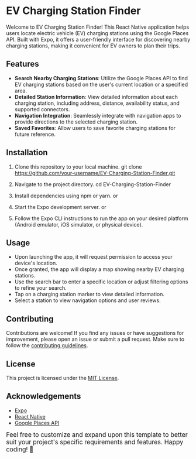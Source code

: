 # EV Charging Station Finder

Welcome to EV Charging Station Finder! This React Native application helps users locate electric vehicle (EV) charging stations using the Google Places API. Built with Expo, it offers a user-friendly interface for discovering nearby charging stations, making it convenient for EV owners to plan their trips.

## Features

- **Search Nearby Charging Stations**: Utilize the Google Places API to find EV charging stations based on the user's current location or a specified area.
- **Detailed Station Information**: View detailed information about each charging station, including address, distance, availability status, and supported connectors.
- **Navigation Integration**: Seamlessly integrate with navigation apps to provide directions to the selected charging station.
- **Saved Favorites**: Allow users to save favorite charging stations for future reference.

## Installation

1. Clone this repository to your local machine.
   git clone https://github.com/your-username/EV-Charging-Station-Finder.git

2. Navigate to the project directory.
   cd EV-Charging-Station-Finder

3. Install dependencies using npm or yarn.
or

4. Start the Expo development server.
or

5. Follow the Expo CLI instructions to run the app on your desired platform (Android emulator, iOS simulator, or physical device).

## Usage

- Upon launching the app, it will request permission to access your device's location.
- Once granted, the app will display a map showing nearby EV charging stations.
- Use the search bar to enter a specific location or adjust filtering options to refine your search.
- Tap on a charging station marker to view detailed information.
- Select a station to view navigation options and user reviews.

## Contributing

Contributions are welcome! If you find any issues or have suggestions for improvement, please open an issue or submit a pull request. Make sure to follow the [contributing guidelines](CONTRIBUTING.md).

## License

This project is licensed under the [MIT License](LICENSE).

## Acknowledgements

- [Expo](https://expo.io/)
- [React Native](https://reactnative.dev/)
- [Google Places API](https://developers.google.com/maps/documentation/places/web-service/overview)

<big>Feel free to customize and expand upon this template to better suit your project's specific requirements and features. Happy coding! 🚀</big>

